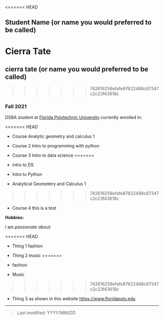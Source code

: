 <<<<<<< HEAD
## Student Name (or name you would preferred to be called)
Cierra Tate
=======
##  cierra tate (or name you would preferred to be called)

>>>>>>> 742616258efafe87622488c87347c2c23f43618c
### Fall 2021

DSBA student at [Florida Polytechnic University](https://www.floridapoly.edu) currently enrolled in: 

<<<<<<< HEAD
- Course Analytic geometry and calculus 1

- Course 2 Intro to programming with python

- Course 3 Intro to data science
=======
- intro to DS

- Intro to Python

- Analytical Geometery and Calculus 1
>>>>>>> 742616258efafe87622488c87347c2c23f43618c

- Course 4 this is a test

**Hobbies:**

I am _passionate about_: 

<<<<<<< HEAD
- Thing 1
fashion
- Thing 2
music
=======
- fashion

- Music

>>>>>>> 742616258efafe87622488c87347c2c23f43618c
- Thing 3 as shown in this website <https://www.floridapoly.edu>

***

> Last modified: YYYY/MM/DD
